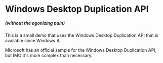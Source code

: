 # Windows Desktop Duplication API
##### (without the agonizing pain)

This is a small demo that uses the Windows Desktop Duplication API that is available since Windows 8.

Microsoft has an official sample for the Windows Desktop Duplication API, but IMO it's more complex than necessary.

